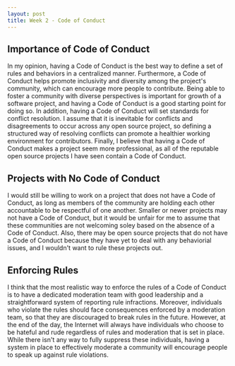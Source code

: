 ```yaml
---
layout: post
title: Week 2 - Code of Conduct 
---
```


## Importance of Code of Conduct 

In my opinion, having a Code of Conduct is the best way to define a set of rules and behaviors in a centralized manner. Furthermore, a Code of Conduct helps promote inclusivity and diversity among the project's community, which can encourage more people to contribute. Being able to foster a community with diverse perspectives is important for growth of a software project, and having a Code of Conduct is a good starting point for doing so. In addition, having a Code of Conduct will set standards for conflict resolution. I assume that it is inevitable for conflicts and disagreements to occur across any open source project, so defining a structured way of resolving conflicts can promote a healthier working environment for contributors. Finally, I believe that having a Code of Conduct makes a project seem more professional, as all of the reputable open source projects I have seen contain a Code of Conduct. 

## Projects with No Code of Conduct

I would still be willing to work on a project that does not have a Code of Conduct, as long as members of the community are holding each other accountable to be respectful of one another. Smaller or newer projects may not have a Code of Conduct, but it would be unfair for me to assume that these communities are not welcoming soley based on the absence of a Code of Conduct. Also, there may be open source projects that do not have a Code of Conduct because they have yet to deal with any behaviorial issues, and I wouldn't want to rule these projects out. 


## Enforcing Rules 

I think that the most realistic way to enforce the rules of a Code of Conduct is to have a dedicated moderation team with good leadership and a straightforward system of reporting rule infractions. Moreover, individuals who violate the rules should face consequences enforced by a moderation team, so that they are discouraged to break rules in the future. However, at the end of the day, the Internet will always have individuals who choose to be hateful and rude regardless of rules and moderation that is set in place. While there isn't any way to fully suppress these individuals, having a system in place to effectively moderate a community will encourage people to speak up against rule violations. 


